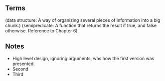 Terms
-----
(data structure: A way of organizing several pieces of information into a big chunk.)
(semipredicate: A function that returns the result if true, and false otherwise. Reference to Chapter 6)

Notes
-----
* High level design, ignoring arguments, was how the first version was presented.
* Second
* Third
